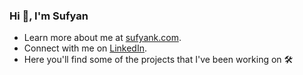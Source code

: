 ### Hi 👋, I'm Sufyan
- Learn more about me at [sufyank.com](www.sufyank.com).
- Connect with me on [LinkedIn](https://www.linkedin.com/in/sufyan-khan-eng/).
- Here you'll find some of the projects that I've been working on 🛠️
